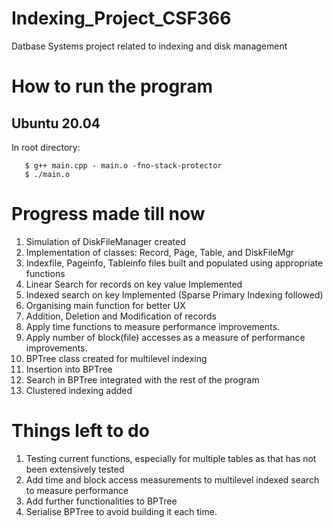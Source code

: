 # Indexing_Project_CSF366
Datbase Systems project related to indexing and disk management 

# How to run the program
## Ubuntu 20.04
In root directory:
```
   $ g++ main.cpp - main.o -fno-stack-protector
   $ ./main.o
```
   
# Progress made till now
1) Simulation of DiskFileManager created
2) Implementation of classes: Record, Page, Table, and DiskFileMgr
3) Indexfile, Pageinfo, Tableinfo files built and populated using appropriate functions
4) Linear Search for records on key value Implemented
5) Indexed search on key Implemented (Sparse Primary Indexing followed)
6) Organising main function for better UX
7) Addition, Deletion and Modification of records
8) Apply time functions to measure performance improvements.
9) Apply number of block(file) accesses as a measure of performance improvements.
10) BPTree class created for multilevel indexing
11) Insertion into BPTree 
12) Search in BPTree integrated with the rest of the program
13) Clustered indexing added

# Things left to do
1) Testing current functions, especially for multiple tables as that has not been extensively tested
2) Add time and block access measurements to multilevel indexed search to measure performance
3) Add further functionalities to BPTree
4) Serialise BPTree to avoid building it each time.
